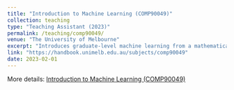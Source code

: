 ```yaml
---
title: "Introduction to Machine Learning (COMP90049)"
collection: teaching
type: "Teaching Assistant (2023)"
permalink: /teaching/comp90049/
venue: "The University of Melbourne"
excerpt: "Introduces graduate-level machine learning from a mathematical perspective, covering algorithms, model evaluation, and real-world applications."
link: "https://handbook.unimelb.edu.au/subjects/comp90049"
date: 2023-02-01
---
```


More details: [Introduction to Machine Learning (COMP90049)](https://handbook.unimelb.edu.au/subjects/comp90049)
